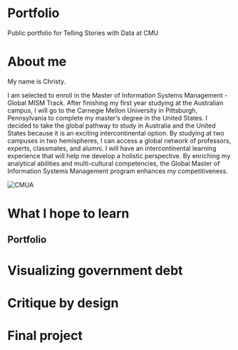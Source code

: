 # Portfolio
Public portfolio for Telling Stories with Data at CMU


# About me
My name is Christy. 

I am selected to enroll in the Master of Information Systems Management - Global MISM Track. After finishing my first year studying at the Australian campus, I will go to the Carnegie Mellon University in Pittsburgh, Pennsylvania to complete my master’s degree in the United States. I decided to take the global pathway to study in Australia and the United States because it is an exciting intercontinental option. By studying at two campuses in two hemispheres, I can access a global network of professors, experts, classmates, and alumni. I will have an intercontinental learning experience that will help me develop a holistic perspective. By enriching my analytical abilities and multi-cultural competencies, the Global Master of Information Systems Management program enhances my competitiveness. 

![CMUA](https://en.wikipedia.org/wiki/Torrens_Building#/media/File:Torrens_Building,_Victoria_Square.jpg)



# What I hope to learn


## Portfolio
# Visualizing government debt
# Critique by design
# Final project
